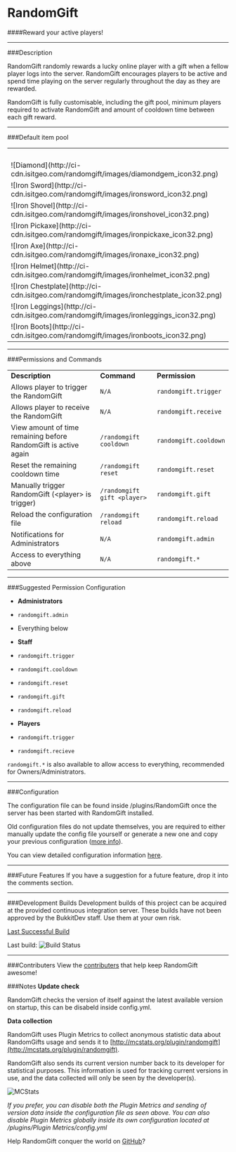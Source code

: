 RandomGift
==========
####Reward your active players!

***

###Description

RandomGift randomly rewards a lucky online player with a gift when a fellow player logs into the server. 
RandomGift encourages players to be active and spend time playing on the server regularly throughout the day as they are rewarded.

RandomGift is fully customisable, including the gift pool, minimum players required to activate RandomGift and amount of cooldown time between each gift reward.

***

###Default item pool

<table style="width:100%;">
    <tr>
        <td>&nbsp;</td>
        <td>**Name**</td>
        <td>**Quantity**</td>
        <td>**ID**</td>
    </tr>
    <tr>
        <td>![Diamond](http://ci-cdn.isitgeo.com/randomgift/images/diamondgem_icon32.png)</td>
        <td>Diamond</td>
        <td>1</td>
        <td>264</td>
    </tr>
    <tr>
        <td>![Iron Sword](http://ci-cdn.isitgeo.com/randomgift/images/ironsword_icon32.png)</td>
        <td>Iron Sword</td>
        <td>1</td>
        <td>267</td>
    </tr>
    <tr>
        <td>![Iron Shovel](http://ci-cdn.isitgeo.com/randomgift/images/ironshovel_icon32.png)</td>
        <td>Iron Shovel</td>
        <td>1</td>
        <td>256</td>
    </tr>
    <tr>
        <td>![Iron Pickaxe](http://ci-cdn.isitgeo.com/randomgift/images/ironpickaxe_icon32.png)</td>
        <td>Iron Pickaxe</td>
        <td>1</td>
        <td>257</td>
    </tr>
    <tr>
        <td>![Iron Axe](http://ci-cdn.isitgeo.com/randomgift/images/ironaxe_icon32.png)</td>
        <td>Iron Shovel</td>
        <td>1</td>
        <td>258</td>
    </tr>
    <tr>
        <td>![Iron Helmet](http://ci-cdn.isitgeo.com/randomgift/images/ironhelmet_icon32.png)</td>
        <td>Iron Helmet</td>
        <td>1</td>
        <td>306</td>
    </tr>
    <tr>
        <td>![Iron Chestplate](http://ci-cdn.isitgeo.com/randomgift/images/ironchestplate_icon32.png)</td>
        <td>Iron Chestplate</td>
        <td>1</td>
        <td>307</td>
    </tr>
    <tr>
        <td>![Iron Leggings](http://ci-cdn.isitgeo.com/randomgift/images/ironleggings_icon32.png)</td>
        <td>Iron Leggings</td>
        <td>1</td>
        <td>308</td>
    </tr>
    <tr>
        <td>![Iron Boots](http://ci-cdn.isitgeo.com/randomgift/images/ironboots_icon32.png)</td>
        <td>Iron Boots</td>
        <td>1</td>
        <td>309</td>
    </tr>
</table>

***

###Permissions and Commands

<table style="width:100%">
    <tr>
        <td><b>Description</b></td>
        <td><b>Command</b></td>
        <td><b>Permission</b></td>
    </tr>
    <tr>
        <td>Allows player to trigger the RandomGift </td>
        <td><code>N/A</code></td>
        <td><code>randomgift.trigger</code></td>
    </tr>
    <tr>
        <td>Allows player to receive the RandomGift</td>
        <td><code>N/A</code></td>
        <td><code>randomgift.receive</code></td>
    </tr>
    <tr>
        <td>View amount of time remaining before RandomGift is active again</td>
        <td><code>/randomgift cooldown</code></td>
        <td><code>randomgift.cooldown</code></td>
    </tr>
    <tr>
        <td>Reset the remaining cooldown time</td>
        <td><code>/randomgift reset</code></td>
        <td><code>randomgift.reset</code></td>
    </tr>
    <tr>
        <td>Manually trigger RandomGift (&#60;player&#62 is trigger)</td>
        <td><code>/randomgift gift &#60;player&#62</code></td>
        <td><code>randomgift.gift</code></td>
    </tr>
    <tr>
        <td>Reload the configuration file</td>
        <td><code>/randomgift reload</code></td>
        <td><code>randomgift.reload</code></td>
    </tr>
    <tr>
        <td>Notifications for Administrators</td>
        <td><code>N/A</code></td>
        <td><code>randomgift.admin</code></td>
    </tr>
	<tr>
        <td>Access to everything above</td>
        <td><code>N/A</code></td>
        <td><code>randomgift.*</code></td>
    </tr>
</table>

***

###Suggested Permission Configuration

-   **Administrators**
 -   `randomgift.admin`
 -   Everything below
 
-   **Staff**
 -   `randomgift.trigger`
 -   `randomgift.cooldown`
 -   `randomgift.reset`
 -   `randomgift.gift`
 -   `randomgift.reload`
 
-   **Players**
 -   `randomgift.trigger`
 -   `randomgift.recieve`

`randomgift.*` is also available to allow access to everything, recommended for Owners/Administrators.

***

###Configuration

The configuration file can be found inside /plugins/RandomGift once the server has been started with RandomGift installed.

Old configuration files do not update themselves, you are required to either manually update the config file yourself or generate a new one and copy your previous configuration ([more info](http://bit.ly/RndmGiftOldCfg)). 

You can view detailed configuration information [here](http://bit.ly/RndmGiftConfig).

***

###Future Features
If you have a suggestion for a future feature, drop it into the comments section.

***

###Development Builds
Development builds of this project can be acquired at the provided continuous integration server. 
These builds have not been approved by the BukkitDev staff. Use them at your own risk.

[Last Successful Build](http://ci.isitgeo.com/browse/RG-RAN/latestSuccessful/artifact)

Last build: ![Build Status](http://ci.isitgeo.com/plugins/servlet/buildStatusImage/RG-RAN)
***

###Contributers
View the [contributers](https://github.com/isitgeorge/RandomGift/graphs/contributors) that help keep RandomGift awesome!

###Notes
**Update check**

RandomGift checks the version of itself against the latest available version on startup, this can be disabeld inside config.yml.

**Data collection**

RandomGift uses Plugin Metrics to collect anonymous statistic data about RandomGifts usage and sends it to [http://mcstats.org/plugin/randomgift](http://mcstats.org/plugin/randomgift).

RandomGift also sends its current version number back to its developer for statistical purposes. 
This information is used for tracking current versions in use, and the data collected will only be seen by the developer(s).

![MCStats](http://api.mcstats.org/signature/RandomGift.png)

*If you prefer, you can disable both the Plugin Metrics and sending of version data inside the configuration file as seen above. 
You can also disable Plugin Metrics globally inside its own configuration located at /plugins/Plugin Metrics/config.yml*

Help RandomGift conquer the world on [GitHub](http://github.com/isitgeorge/randomgift)?